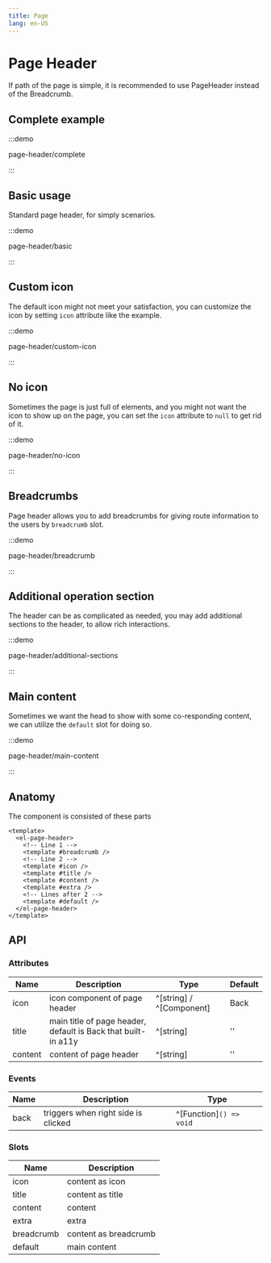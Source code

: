 ```yaml
---
title: Page
lang: en-US
---
```


# Page Header

If path of the page is simple, it is recommended to use PageHeader instead of the Breadcrumb.

## Complete example

:::demo

page-header/complete

:::

## Basic usage

Standard page header, for simply scenarios.

:::demo

page-header/basic

:::

## Custom icon

The default icon might not meet your satisfaction, you can customize the icon by setting `icon` attribute
like the example.

:::demo

page-header/custom-icon

:::

## No icon

Sometimes the page is just full of elements, and you might not want the icon to show up on the page,
you can set the `icon` attribute to `null` to get rid of it.

:::demo

page-header/no-icon

:::

## Breadcrumbs

Page header allows you to add breadcrumbs for giving route information to the users by `breadcrumb` slot.

:::demo

page-header/breadcrumb

:::

## Additional operation section

The header can be as complicated as needed, you may add additional sections to the header, to allow rich
interactions.

:::demo

page-header/additional-sections

:::

## Main content

Sometimes we want the head to show with some co-responding content, we can utilize the `default` slot for doing so.

:::demo

page-header/main-content

:::

## Anatomy

The component is consisted of these parts

```vue
<template>
  <el-page-header>
    <!-- Line 1 -->
    <template #breadcrumb />
    <!-- Line 2 -->
    <template #icon />
    <template #title />
    <template #content />
    <template #extra />
    <!-- Lines after 2 -->
    <template #default />
  </el-page-header>
</template>
```

## API

### Attributes

| Name    | Description                                                   | Type                     | Default |
| ------- | ------------------------------------------------------------- | ------------------------ | ------- |
| icon    | icon component of page header                                 | ^[string] / ^[Component] | Back    |
| title   | main title of page header, default is Back that built-in a11y | ^[string]                | ''      |
| content | content of page header                                        | ^[string]                | ''      |

### Events

| Name | Description                         | Type                    |
| ---- | ----------------------------------- | ----------------------- |
| back | triggers when right side is clicked | ^[Function]`() => void` |

### Slots

| Name       | Description           |
| ---------- | --------------------- |
| icon       | content as icon       |
| title      | content as title      |
| content    | content               |
| extra      | extra                 |
| breadcrumb | content as breadcrumb |
| default    | main content          |

